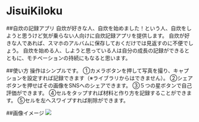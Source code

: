 # JisuiKiloku

##自炊の記録アプリ
自炊が好きな人、自炊を始めました！という人、自炊をしようと思うけど気が乗らない人向けに自炊記録アプリを提供します。
自炊が好きな人であれば、スマホのアルバムに保存しておくだけでは見返すのに不便でしょう。
自炊を始める人、しようと思っている人は自分の成長の記録ができるとともに、モチベーションの持続にもなると思います。

##使い方
操作はシンプルです。
①カメラボタンを押して写真を撮り、キャプションを設定すれば記録できます（※ライブラリからはできません）。
②シェアボタンを押せばその画像をSNSへのシェアできます。
③５つの星ボタンで自己評価ができます。
④セルをタップすれば材料と作り方を記録することができます。
⑤セルを左へスワイプすれば削除ができます。

##画像イメージ
![](https://user-images.githubusercontent.com/52473279/85937993-03bf3a00-b944-11ea-9f2b-bec7547298ec.png)
